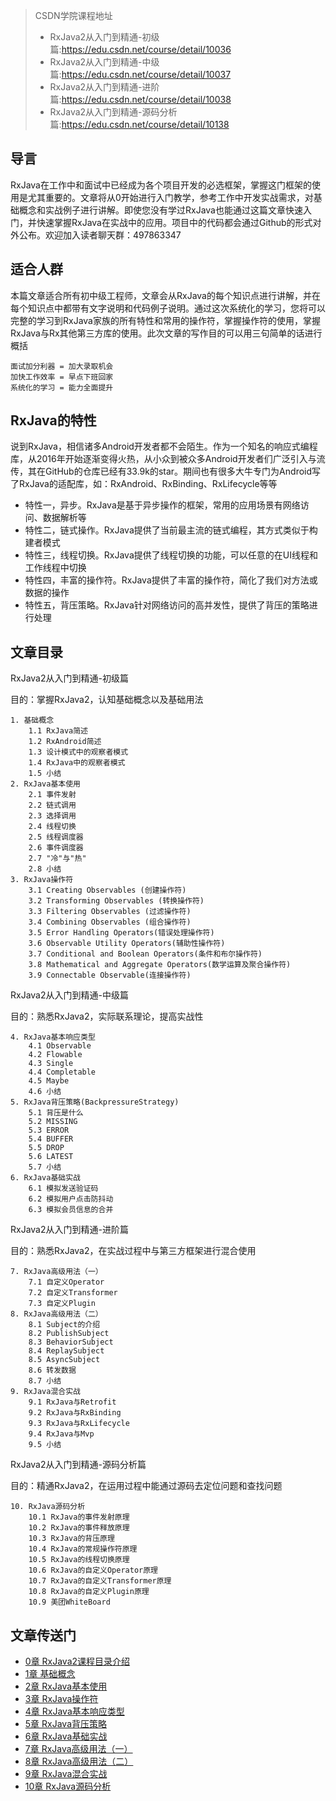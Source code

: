 > CSDN学院课程地址
> * RxJava2从入门到精通-初级篇:https://edu.csdn.net/course/detail/10036
> * RxJava2从入门到精通-中级篇:https://edu.csdn.net/course/detail/10037
> * RxJava2从入门到精通-进阶篇:https://edu.csdn.net/course/detail/10038
> * RxJava2从入门到精通-源码分析篇:https://edu.csdn.net/course/detail/10138

## 导言

RxJava在工作中和面试中已经成为各个项目开发的必选框架，掌握这门框架的使用是尤其重要的。文章将从0开始进行入门教学，参考工作中开发实战需求，对基础概念和实战例子进行讲解。即使您没有学过RxJava也能通过这篇文章快速入门，并快速掌握RxJava在实战中的应用。项目中的代码都会通过Github的形式对外公布。欢迎加入读者聊天群：497863347

## 适合人群

本篇文章适合所有初中级工程师，文章会从RxJava的每个知识点进行讲解，并在每个知识点中都带有文字说明和代码例子说明。通过这次系统化的学习，您将可以完整的学习到RxJava家族的所有特性和常用的操作符，掌握操作符的使用，掌握RxJava与Rx其他第三方库的使用。此次文章的写作目的可以用三句简单的话进行概括

```
面试加分利器 = 加大录取机会
加快工作效率 = 早点下班回家
系统化的学习 = 能力全面提升
```

## RxJava的特性

说到RxJava，相信诸多Android开发者都不会陌生。作为一个知名的响应式编程库，从2016年开始逐渐变得火热，从小众到被众多Android开发者们广泛引入与流传，其在GitHub的仓库已经有33.9k的star。期间也有很多大牛专门为Android写了RxJava的适配库，如：RxAndroid、RxBinding、RxLifecycle等等

* 特性一，异步。RxJava是基于异步操作的框架，常用的应用场景有网络访问、数据解析等
* 特性二，链式操作。RxJava提供了当前最主流的链式编程，其方式类似于构建者模式
* 特性三，线程切换。RxJava提供了线程切换的功能，可以任意的在UI线程和工作线程中切换
* 特性四，丰富的操作符。RxJava提供了丰富的操作符，简化了我们对方法或数据的操作
* 特性五，背压策略。RxJava针对网络访问的高并发性，提供了背压的策略进行处理

## 文章目录

RxJava2从入门到精通-初级篇

目的：掌握RxJava2，认知基础概念以及基础用法

```
1. 基础概念
    1.1 RxJava简述
    1.2 RxAndroid简述
    1.3 设计模式中的观察者模式
    1.4 RxJava中的观察者模式
    1.5 小结
2. RxJava基本使用
    2.1 事件发射
    2.2 链式调用
    2.3 选择调用
    2.4 线程切换
    2.5 线程调度器
    2.6 事件调度器
    2.7 "冷"与"热"
    2.8 小结
3. RxJava操作符
    3.1 Creating Observables (创建操作符)
    3.2 Transforming Observables (转换操作符)
    3.3 Filtering Observables (过滤操作符)
    3.4 Combining Observables (组合操作符)
    3.5 Error Handling Operators(错误处理操作符)
    3.6 Observable Utility Operators(辅助性操作符)
    3.7 Conditional and Boolean Operators(条件和布尔操作符)
    3.8 Mathematical and Aggregate Operators(数学运算及聚合操作符)
    3.9 Connectable Observable(连接操作符)
```

RxJava2从入门到精通-中级篇

目的：熟悉RxJava2，实际联系理论，提高实战性

```
4. RxJava基本响应类型
    4.1 Observable
    4.2 Flowable
    4.3 Single
    4.4 Completable
    4.5 Maybe
    4.6 小结
5. RxJava背压策略(BackpressureStrategy)
    5.1 背压是什么
    5.2 MISSING
    5.3 ERROR
    5.4 BUFFER
    5.5 DROP
    5.6 LATEST
    5.7 小结
6. RxJava基础实战
    6.1 模拟发送验证码
    6.2 模拟用户点击防抖动
    6.3 模拟会员信息的合并
```

RxJava2从入门到精通-进阶篇

目的：熟悉RxJava2，在实战过程中与第三方框架进行混合使用

```
7. RxJava高级用法（一）
    7.1 自定义Operator
    7.2 自定义Transformer
    7.3 自定义Plugin
8. RxJava高级用法（二）
    8.1 Subject的介绍
    8.2 PublishSubject
    8.3 BehaviorSubject
    8.4 ReplaySubject
    8.5 AsyncSubject
    8.6 转发数据
    8.7 小结
9. RxJava混合实战
    9.1 RxJava与Retrofit
    9.2 RxJava与RxBinding
    9.3 RxJava与RxLifecycle
    9.4 RxJava与Mvp
    9.5 小结
```

RxJava2从入门到精通-源码分析篇

目的：精通RxJava2，在运用过程中能通过源码去定位问题和查找问题

```
10. RxJava源码分析
    10.1 RxJava的事件发射原理
    10.2 RxJava的事件释放原理
    10.3 RxJava的背压原理
    10.4 RxJava的常规操作符原理
    10.5 RxJava的线程切换原理
    10.6 RxJava的自定义Operator原理
    10.7 RxJava的自定义Transformer原理
    10.8 RxJava的自定义Plugin原理
    10.9 美团WhiteBoard
```

## 文章传送门

* [0章 RxJava2课程目录介绍](https://blog.csdn.net/qq_30379689/article/details/83389064)
* [1章 基础概念](https://blog.csdn.net/qq_30379689/article/details/84257466)
* [2章 RxJava基本使用](https://blog.csdn.net/qq_30379689/article/details/84257659)
* [3章 RxJava操作符](https://blog.csdn.net/qq_30379689/article/details/84875234)
* [4章 RxJava基本响应类型](https://blog.csdn.net/qq_30379689/article/details/84875244)
* [5章 RxJava背压策略](https://blog.csdn.net/qq_30379689/article/details/84875258)
* [6章 RxJava基础实战](https://blog.csdn.net/qq_30379689/article/details/85019426)
* [7章 RxJava高级用法（一）](https://blog.csdn.net/qq_30379689/article/details/85019432)
* [8章 RxJava高级用法（二）](https://blog.csdn.net/qq_30379689/article/details/85019439)
* [9章 RxJava混合实战](https://blog.csdn.net/qq_30379689/article/details/85294047)
* [10章 RxJava源码分析](https://blog.csdn.net/qq_30379689/article/details/86584493)
